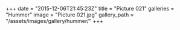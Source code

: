 +++
date = "2015-12-06T21:45:23Z"
title = "Picture 021"
galleries = "Hummer"
image = "Picture 021.jpg"
gallery_path = "/assets/images/gallery/hummer/"
+++
